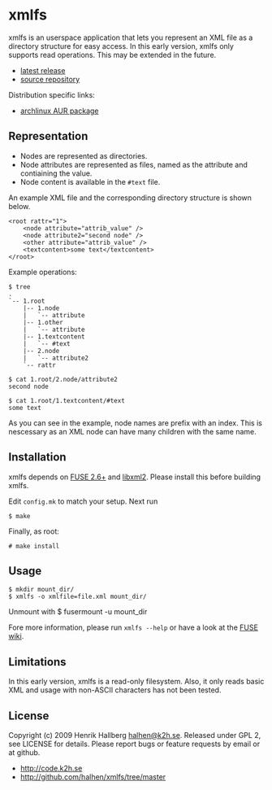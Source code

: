 # xmlfs
xmlfs is an userspace application that lets you represent an XML file as a directory structure for easy access. In this early version, xmlfs only supports read operations. This may be extended in the future.

* [latest release](http://www.k2h.se/code/dl/xmlfs-CURVERSION.tar.gz)
* [source repository](http://github.com/halhen/xmlfs/tree/master)

Distribution specific links:

* [archlinux AUR package](http://aur.archlinux.org/packages.php?ID=25905)

## Representation
* Nodes are represented as directories.
* Node attributes are represented as files, named as the attribute and contiaining the value.
* Node content is available in the `#text` file.

An example XML file and the corresponding directory structure is shown below.

    <root rattr="1">
        <node attribute="attrib_value" />
        <node attribute2="second node" />
        <other attribute="attrib_value" />
        <textcontent>some text</textcontent>
    </root>

Example operations:

    $ tree
    .
    `-- 1.root
        |-- 1.node
        |   `-- attribute
        |-- 1.other
        |   `-- attribute
        |-- 1.textcontent
        |   `-- #text
        |-- 2.node
        |   `-- attribute2
        `-- rattr
    
    $ cat 1.root/2.node/attribute2 
    second node
    
    $ cat 1.root/1.textcontent/#text 
    some text

As you can see in the example, node names are prefix with an index. This is nescessary as an XML node can have many children with the same name. 

## Installation
xmlfs depends on [FUSE 2.6+](http://fuse.sourceforge.net/) and [libxml2](http://www.xmlsoft.org/). Please install this before building xmlfs.

Edit `config.mk` to match your setup. Next run

    $ make

Finally, as root:

    # make install

## Usage
    $ mkdir mount_dir/
    $ xmlfs -o xmlfile=file.xml mount_dir/

Unmount with
    $ fusermount -u mount_dir

Fore more information, please run `xmlfs --help` or have a look at the [FUSE wiki](http://apps.sourceforge.net/mediawiki/fuse/index.php?title=Main_Page).

## Limitations
In this early version, xmlfs is a read-only filesystem. Also, it only reads basic XML and usage with non-ASCII characters has not been tested.

## License
Copyright (c) 2009 Henrik Hallberg <halhen@k2h.se>. Released under GPL 2, see LICENSE for details. Please report bugs or feature requests by email or at github.

* <http://code.k2h.se>
* <http://github.com/halhen/xmlfs/tree/master>
